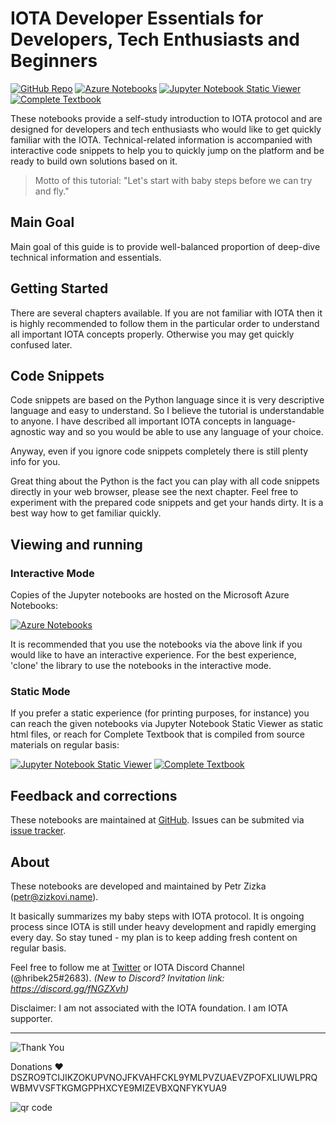 # IOTA Developer Essentials for Developers, Tech Enthusiasts and Beginners 
[![GitHub Repo](https://raw.githubusercontent.com/Hribek25/IOTA101/master/Graphics/GitHub-Repo-green.png "Home of the tutorial")](https://github.com/Hribek25/IOTA101)
[![Azure Notebooks](https://raw.githubusercontent.com/Hribek25/IOTA101/master/Graphics/launch-azurenb-blue.png "Azure service provides an interactive experience with the tutorial")](https://notebooks.azure.com/pzizka/libraries/iota101)
[![Jupyter Notebook Static Viewer](https://raw.githubusercontent.com/Hribek25/IOTA101/master/Graphics/nb-Viewer-orange.png "Jupyter service provides a static experience with the tutorial")](https://nbviewer.jupyter.org/github/Hribek25/IOTA101/tree/master/)
[![Complete Textbook](https://raw.githubusercontent.com/Hribek25/IOTA101/master/Graphics/Complete-Textbook-yellow.png "All chapters combined on a single page")](https://hribek25.github.io/IOTA101/)

These notebooks provide a self-study introduction to IOTA protocol and are designed for developers and tech enthusiasts who would like to get quickly familiar with the IOTA. Technical-related information is accompanied with interactive code snippets to help you to quickly jump on the platform and be ready to build own solutions based on it.

> Motto of this tutorial: "Let's start with baby steps before we can try and fly."

## Main Goal
Main goal of this guide is to provide well-balanced proportion of deep-dive technical information and essentials.

## Getting Started
There are several chapters available. If you are not familiar with IOTA then it is highly recommended to follow them in the particular order to understand all important IOTA concepts properly. Otherwise you may get quickly confused later.

## Code Snippets
Code snippets are based on the Python language since it is very descriptive language and easy to understand. So I believe the tutorial is understandable to anyone. I have described all important IOTA concepts in language-agnostic way and so you would be able to use any language of your choice.

Anyway, even if you ignore code snippets completely there is still plenty info for you. 

Great thing about the Python is the fact you can play with all code snippets directly in your web browser, please see the next chapter. Feel free to experiment with the prepared code snippets and get your hands dirty. It is a best way how to get familiar quickly.

## Viewing and running
### Interactive Mode
Copies of the Jupyter notebooks are hosted on the Microsoft Azure Notebooks:

[![Azure Notebooks](https://raw.githubusercontent.com/Hribek25/IOTA101/master/Graphics/launch-azurenb-blue.png)](https://notebooks.azure.com/pzizka/libraries/iota101)

It is recommended that you use the notebooks via the above link if you would like to have an interactive experience. For the best experience, 'clone' the library to use the notebooks in the interactive mode.

### Static Mode
If you prefer a static experience (for printing purposes, for instance) you can reach the given notebooks via Jupyter Notebook Static Viewer as static html files, or reach for Complete Textbook that is compiled from source materials on regular basis:

[![Jupyter Notebook Static Viewer](https://raw.githubusercontent.com/Hribek25/IOTA101/master/Graphics/nb-Viewer-orange.png)](https://nbviewer.jupyter.org/github/Hribek25/IOTA101/tree/master/)
[![Complete Textbook](https://raw.githubusercontent.com/Hribek25/IOTA101/master/Graphics/Complete-Textbook-yellow.png)](https://hribek25.github.io/IOTA101/)

## Feedback and corrections
These notebooks are maintained at [GitHub](https://github.com/Hribek25/IOTA101).
Issues can be submited via [issue tracker](https://github.com/Hribek25/IOTA101/issues).

## About
These notebooks are developed and maintained by Petr Zizka (petr@zizkovi.name).

It basically summarizes my baby steps with IOTA protocol. It is ongoing process since IOTA is still under heavy development and rapidly emerging every day. So stay tuned - my plan is to keep adding fresh content on regular basis.

Feel free to follow me at [Twitter](https://twitter.com/petrzizka) or IOTA Discord Channel (@hribek25#2683).
*(New to Discord? Invitation link: https://discord.gg/fNGZXvh)*

Disclaimer: I am not associated with the IOTA foundation. I am IOTA supporter.

----
![Thank You](https://raw.githubusercontent.com/Hribek25/IOTA101/master/Graphics/thank-you-lightgrey.png "Your support is deeply appreciated")

Donations ♥ DSZRO9TCIJIKZOKUPVNOJFKVAHFCKL9YMLPVZUAEVZPOFXLIUWLPRQWBMVVSFTKGMGPPHXCYE9MIZEVBXQNFYKYUA9

![qr code](http://api.qrserver.com/v1/create-qr-code/?color=000000&bgcolor=FFFFFF&data=DSZRO9TCIJIKZOKUPVNOJFKVAHFCKL9YMLPVZUAEVZPOFXLIUWLPRQWBMVVSFTKGMGPPHXCYE9MIZEVBXQNFYKYUA9&qzone=1&margin=0&size=120x120&ecc=L "donation address in QR code")
